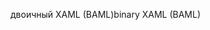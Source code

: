 <span data-ttu-id="4135a-101">двоичный XAML (BAML)</span><span class="sxs-lookup"><span data-stu-id="4135a-101">binary XAML (BAML)</span></span>
